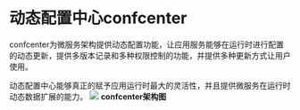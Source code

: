 # 动态配置中心confcenter

confcenter为微服务架构提供动态配置功能，让应用服务能够在运行时进行配置的动态更新，提供多版本记录和多种权限控制的功能，并提供多种更新方式让用户使用。  

动态配置中心能够真正的赋予应用运行时最大的灵活性，并且提供微服务在运行时动态数据扩展的能力。
![](weifuwujiagou-2.jpg)
**confcenter架构图**
